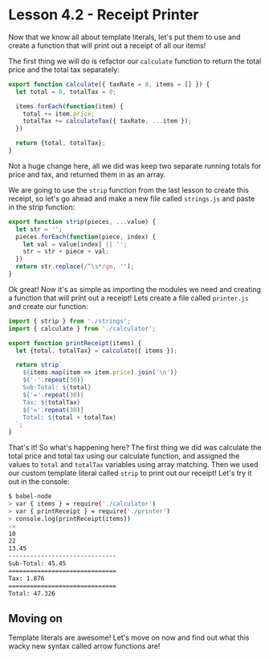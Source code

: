 # Lesson 4.2 - Receipt Printer

Now that we know all about template literals, let's put them to use and create
a function that will print out a receipt of all our items!

The first thing we will do is refactor our `calculate` function to return the
total price and the total tax separately:

```js
export function calculate({ taxRate = 8, items = [] }) {
  let total = 0, totalTax = 0;

  items.forEach(function(item) {
    total += item.price;
    totalTax += calculateTax({ taxRate, ...item });
  })

  return {total, totalTax};
}
```

Not a huge change here, all we did was keep two separate running totals for
price and tax, and returned them in as an array.

We are going to use the `strip` function from the last lesson to create this
receipt, so let's go ahead and make a new file called `strings.js` and
paste in the strip function:

```js
export function strip(pieces, ...value) {
  let str = '';
  pieces.forEach(function(piece, index) {
    let val = value[index] || '';
    str = str + piece + val;
  })
  return str.replace(/^\s*/gm, '');
}
```

Ok great! Now it's as simple as importing the modules we need and creating
a function that will print out a receipt! Lets create a file called `printer.js`
and create our function:

```js
import { strip } from './strings';
import { calculate } from './calculator';

export function printReceipt(items) {
  let {total, totalTax} = calculate({ items });

  return strip`
    ${items.map(item => item.price).join('\n')}
    ${'-'.repeat(30)}
    Sub-Total: ${total}
    ${'='.repeat(30)}
    Tax: ${totalTax}
    ${'='.repeat(30)}
    Total: ${total + totalTax}
  `;
}
```

That's it! So what's happening here? The first thing we did was calculate the
total price and total tax using our calculate function, and assigned the values
to `total` and `totalTax` variables using array matching. Then we used our custom
template literal called `strip` to print out our receipt! Let's try it out in
the console:

```bash
$ babel-node
> var { items } = require('./calculator')
> var { printReceipt } = require('./printer')
> console.log(printReceipt(items))
->
10
22
13.45
------------------------------
Sub-Total: 45.45
==============================
Tax: 1.876
==============================
Total: 47.326
```

## Moving on
Template literals are awesome! Let's move on now and find out what this wacky
new syntax called arrow functions are!
